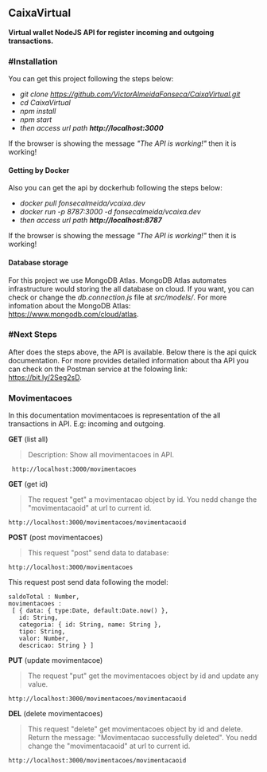 ## CaixaVirtual

**Virtual wallet NodeJS API for register incoming and outgoing transactions.**

### #Installation

You can get this project following the steps below:

- *git clone https://github.com/VictorAlmeidaFonseca/CaixaVirtual.git*
- *cd CaixaVirtual*
- *npm install*
- *npm start*
- *then access url path **http://localhost:3000***

If the browser is showing the message *"The API is working!"* then it is working!

#### Getting by Docker

Also you can get the api by dockerhub following the steps below:

- *docker pull fonsecalmeida/vcaixa.dev*
- *docker run -p 8787:3000 -d fonsecalmeida/vcaixa.dev*
- *then access url path **http://localhost:8787*** 

If the browser is showing the message *"The API is working!"* then it is working!

#### Database storage


For this project we use MongoDB Atlas. MongoDB Atlas automates infrastructure would storing the all database on cloud. If you want, you can check or change the *db.connection.js* file at *src/models/*. For more infomation about the MongoDB Atlas: https://www.mongodb.com/cloud/atlas.


### #Next Steps

After does the steps above, the API is available. Below there is the api quick documentation. For more provides detailed information about tha API you can check on the Postman service at the folowing link: https://bit.ly/2Seg2sD.

### Movimentacoes
 
 In this documentation movimentacoes is representation of the all transactions in API. E.g: incoming and outgoing.

**GET** (list all)
> Description: Show all movimentacoes in API.
```
 http://localhost:3000/movimentacoes
 ```

**GET** (get id)
>The request "get" a movimentacao object by id. You nedd change the "movimentacaoid" at url to current id.
```
http://localhost:3000/movimentacoes/movimentacaoid
```


**POST** (post movimentacoes)
> This request "post" send data to database:
```
http://localhost:3000/movimentacoes
```

This request post send data following the model:
```
saldoTotal : Number, 
movimentacoes : 
 [ { data: { type:Date, default:Date.now() },
   id: String, 
   categoria: { id: String, name: String }, 
   tipo: String, 
   valor: Number, 
   descricao: String } ]
```
**PUT** (update movimentacoe)
> The request "put" get the movimentacoes object by id and update any value.
```
http://localhost:3000/movimentacoes/movimentacaoid
```

**DEL** (delete movimentacoes)
> This request "delete" get movimentacoes object by id and delete. Return the message: "Movimentacao successfully deleted". You nedd change the "movimentacaoid" at url to current id.
```
http://localhost:3000/movimentacoes/movimentacaoid
```


